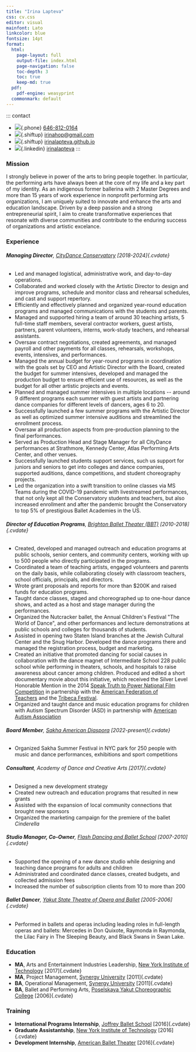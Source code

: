```yaml
---
title: "Irina Lapteva"
css: cv.css
editor: visual
mainfont: Lato
linkcolor: blue
fontsize: 14pt
format:
  html:
    page-layout: full
    output-file: index.html
    page-navigation: false
    toc-depth: 3
    toc: true
    keep-md: true
  pdf:
    pdf-engine: weasyprint
  commonmark: default
---
```













::: contact
-   ![](https://icons.getbootstrap.com/assets/icons/telephone.svg){.phone} [646-812-0164](tel:646-812-0164)
-   ![](https://icons.getbootstrap.com/assets/icons/envelope-at.svg){.shiftup} [irinahop\@gmail.com](mailto:irinahop@gmail.com)
-   ![](https://icons.getbootstrap.com/assets/icons/house.svg){.shiftup} [irinalapteva.github.io](https://irinalapteva.github.io)
-   ![](https://icons.getbootstrap.com/assets/icons/linkedin.svg){.linkedin} [irinalapteva](https://www.linkedin.com/in/irinalapteva)
:::

### Mission

I strongly believe in power of the arts to bring people together. In particular, the performing arts have always been at the core of my life and a key part of my identity. As an indigenous former ballerina with 2 Master Degrees and more than 15 years of work experience in nonprofit performing arts organizations, I am uniquely suited to innovate and enhance the arts and education landscape. Driven by a deep passion and a strong entrepreneurial spirit, I aim to create transformative experiences that resonate with diverse communities and contribute to the enduring success of organizations and artistic excelance.

### Experience

###### **Managing Director**, [CityDance Conservatory](https://www.citydance.net/sac/leadership-staff) [2018-2024]{.cvdate}

-   Led and managed logistical, administrative work, and day-to-day operations.
-   Collaborated and worked closely with the Artistic Director to design and improve programs, schedule and monitor class and rehearsal schedules, and cast and support repertory.
-   Efficiently and effectively planned and organized year-round education programs and managed communications with the students and parents.
-   Managed and supported hiring a team of around 30 teaching artists, 5 full-time staff members, several contractor workers, guest artists, partners, parent volunteers, interns, work-study teachers, and rehearsal assistants.
-   Oversaw contract negotiations, created agreements, and managed payroll and other payments for all classes, rehearsals, workshops, events, intensives, and performances.
-   Managed the annual budget for year-round programs in coordination with the goals set by CEO and Artistic Director with the Board, created the budget for summer intensives, developed and managed the production budget to ensure efficient use of resources, as well as the budget for all other artistic projects and events.
-   Planned and managed summer intensives in multiple locations -- around 9 different programs each summer with guest artists and partnering dance companies for different levels of dancers, ages 6 to 20.
-   Successfully launched a few summer programs with the Artistic Director as well as optimized summer intensive auditions and streamlined the enrollment process.
-   Oversaw all production aspects from pre-production planning to the final performances.
-   Served as Production Head and Stage Manager for all CityDance performances at Strathmore, Kennedy Center, Atlas Performing Arts Center, and other venues.
-   Successfully launched students support services, such us support for juniors and seniors to get into colleges and dance companies, supported auditions, dance competitions, and student choreography projects.
-   Led the organization into a swift transition to online classes via MS Teams during the COVID-19 pandemic with livestreamed performances, that not only kept all the Conservatory students and teachers, but also increased enrollment and after the pandemic brought the Conservatory to top 5% of prestigious Ballet Academies in the US.

###### **Director of Education Programs**, [Brighton Ballet Theater (BBT)](https://www.brightonballet.org) [2010-2018]{.cvdate}

-   Created, developed and managed outreach and education programs at public schools, senior centers, and community centers, working with up to 500 people who directly participated in the programs.
-   Coordinated a team of teaching artists, engaged volunteers and parents on the daily basis, while collaborating closely with classroom teachers, school officials, principals, and directors.
-   Wrote grant proposals and reports for more than \$200K and raised funds for education programs.
-   Taught dance classes, staged and choreographed up to one-hour dance shows, and acted as a host and stage manager during the performances.
-   Organized the Nutcracker ballet, the Annual Children's Festival "The World of Dance", and other performances and lecture demonstrations at public schools and colleges for thousands of students.
-   Assisted in opening two Staten Island branches at the Jewish Cultural Center and the Snug Harbor. Developed the dance programs there and managed the registration process, budget and marketing.
-   Created an initiative that promoted dancing for social causes in collaboration with the dance magnet of Intermediate School 228 public school while performing in theaters, schools, and hospitals to raise awareness about cancer among children. Produced and edited a short documentary movie about this initiative, which received the Silver Level Honorable Mention in the 2014 [Speak Truth to Power National Film Competition](https://rfkhumanrights.org/our-impact/education/educators/speak-truth-to-power-video-contest) in partnership with the [American Federation of Teachers](https://www.aft.org) and the [Tribeca Festival](https://tribecafilm.com).
-   Organized and taught dance and music education programs for children with Autism Spectrum Disorder (ASD) in partnership with [American Autism Association](https://www.nydailynews.com/2012/10/17/autistic-kids-learn-through-dance-thanks-to-brighton-ballet-theaters-founder-irina-roizin)

###### **Board Member**, [Sakha American Diaspora](https://www.sakhaopenworld.org) [2022-present]{.cvdate}

-   Organized Sakha Summer Festival in NYC park for 250 people with music and dance performances, exhibitions and sport competitions

###### **Consultant**, Academy of Dance and Creative Arts [2017]{.cvdate}

-   Designed a new development strategy
-   Created new outreach and education programs that resulted in new grants
-   Assisted with the expansion of local community connections that brought new sponsors
-   Organized the marketing campaign for the premiere of the ballet *Cinderella*

###### **Studio Manager, Co-Owner**, [Flash Dancing and Ballet School](https://flash-dancing.ru) [2007-2010]{.cvdate}

-   Supported the opening of a new dance studio while designing and teaching dance programs for adults and children
-   Administrated and coordinated dance classes, created budgets, and collected admission fees
-   Increased the number of subscription clients from 10 to more than 200

###### **Ballet Dancer**, [Yakut State Theatre of Opera and Ballet](https://sakha-opera.ru/repertuar) [2005-2006]{.cvdate}

-   Performed in ballets and operas including leading roles in full-length operas and ballets: Mercedes in Don Quixote, Raymonda in Raymonda, the Lilac Fairy in The Sleeping Beauty, and Black Swans in Swan Lake.

### Education

-   **MA**, Arts and Entertainment Industries Leadership, [New York Institute of Technology](https://www.nyit.edu) [2017]{.cvdate}
-   **MA**, Project Management, [Synergy University](https://synergy.university) [2011]{.cvdate}
-   **BA**, Operational Management, [Synergy University](https://synergy.university) [2011]{.cvdate}
-   **BA**, Ballet and Performing Arts, [Poselskaya Yakut Choreographic College](https://sakha-ballet.ru/en) [2006]{.cvdate}

### Training

-   **International Programs Internship**, [Joffrey Ballet School](https://www.joffreyballetschool.com) [2016]{.cvdate}
-   **Graduate Assistantship**, [New York Institute of Technology](https://www.nyit.edu/news/features/internship_spotlight_meet_irina_lapteva) [2016]{.cvdate}
-   **Development Internship**, [American Ballet Theater](https://www.abt.org) [2016]{.cvdate}
